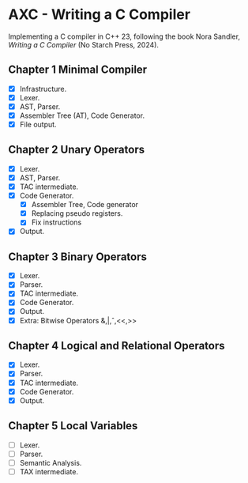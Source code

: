# AXC - Writing a C Compiler

Implementing a C compiler in C++ 23, following the book Nora Sandler, _Writing a C Compiler_ (No Starch Press, 2024).

## Chapter 1 Minimal Compiler
- [X] Infrastructure.
- [X] Lexer.
- [X] AST, Parser.
- [X] Assembler Tree (AT), Code Generator.
- [X] File output.

## Chapter 2 Unary Operators
- [X] Lexer.
- [X] AST, Parser.
- [X] TAC intermediate.
- [X] Code Generator.
  - [X] Assembler Tree, Code generator
  - [X] Replacing pseudo registers.
  - [X] Fix instructions
- [X] Output.

## Chapter 3 Binary Operators
- [X] Lexer.
- [X] Parser.
- [X] TAC intermediate.
- [X] Code Generator.
- [X] Output.
- [X] Extra: Bitwise Operators &,|,ˆ,<<,>>

## Chapter 4 Logical and Relational Operators
- [X] Lexer.
- [X] Parser.
- [X] TAC intermediate.
- [X] Code Generator.
- [X] Output.

## Chapter 5 Local Variables
- [ ] Lexer.
- [ ] Parser.
- [ ] Semantic Analysis.
- [ ] TAX intermediate.